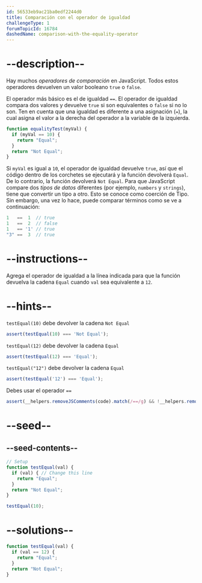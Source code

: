 ```yaml
---
id: 56533eb9ac21ba0edf2244d0
title: Comparación con el operador de igualdad
challengeType: 1
forumTopicId: 16784
dashedName: comparison-with-the-equality-operator
---
```


# --description--

Hay muchos <dfn>operadores de comparación</dfn> en JavaScript. Todos estos operadores devuelven un valor booleano `true` o `false`.

El operador más básico es el de igualdad `==`. El operador de igualdad compara dos valores y devuelve `true` si son equivalentes o `false` si no lo son. Ten en cuenta que una igualdad es diferente a una asignación (`=`), la cual asigna el valor a la derecha del operador a la variable de la izquierda.

```js
function equalityTest(myVal) {
  if (myVal == 10) {
    return "Equal";
  }
  return "Not Equal";
}
```

Si `myVal` es igual a `10`, el operador de igualdad devuelve `true`, así que el código dentro de los corchetes se ejecutará y la función devolverá `Equal`. De lo contrario, la función devolverá `Not Equal`. Para que JavaScript compare dos <dfn>tipos de datos</dfn> diferentes (por ejemplo, `numbers` y `strings`), tiene que convertir un tipo a otro. Esto se conoce como coerción de Tipo. Sin embargo, una vez lo hace, puede comparar términos como se ve a continuación:

```js
1   ==  1  // true
1   ==  2  // false
1   == '1' // true
"3" ==  3  // true
```

# --instructions--

Agrega el operador de igualdad a la línea indicada para que la función devuelva la cadena `Equal` cuando `val` sea equivalente a `12`.

# --hints--

`testEqual(10)` debe devolver la cadena `Not Equal`

```js
assert(testEqual(10) === 'Not Equal');
```

`testEqual(12)` debe devolver la cadena `Equal`

```js
assert(testEqual(12) === 'Equal');
```

`testEqual("12")` debe devolver la cadena `Equal`

```js
assert(testEqual('12') === 'Equal');
```

Debes usar el operador `==`

```js
assert(__helpers.removeJSComments(code).match(/==/g) && !__helpers.removeJSComments(code).match(/===/g));
```

# --seed--

## --seed-contents--

```js
// Setup
function testEqual(val) {
  if (val) { // Change this line
    return "Equal";
  }
  return "Not Equal";
}

testEqual(10);
```

# --solutions--

```js
function testEqual(val) {
  if (val == 12) {
    return "Equal";
  }
  return "Not Equal";
}
```
